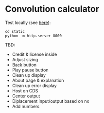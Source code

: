 # Convolution calculator

Test locally (see [here](https://stackoverflow.com/a/23118676/1427316)):
```
cd static
python -m http.server 8000
```

TBD:
* Credit & license inside
* Adjust sizing
* Back button
* Play pause button
* Clean up display
* About page & explanation
* Clean up error display
* Host on CDS
* Center output
* Diplacement input/output based on nx
* Add numbers